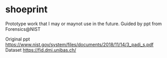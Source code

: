 # shoeprint
Prototype work that I may or maynot use in the future. Guided by ppt from Forensics@NIST

Original ppt
https://www.nist.gov/system/files/documents/2018/11/14/3_padi_s.pdf
Dataset
https://fid.dmi.unibas.ch/
